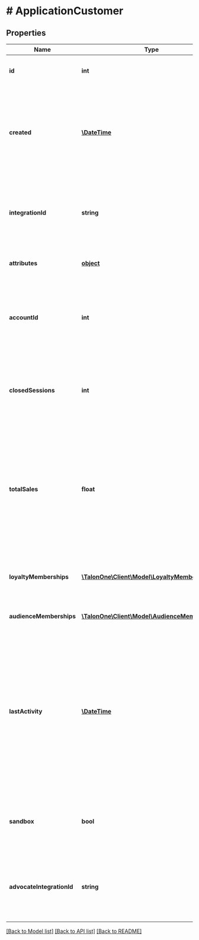 # # ApplicationCustomer

## Properties

Name | Type | Description | Notes
------------ | ------------- | ------------- | -------------
**id** | **int** | Internal ID of this entity. Internal ID of this entity. | 
**created** | [**\DateTime**](\DateTime.md) | The time this entity was created. The time this entity was created. The time this entity was created. The time this entity was created. | 
**integrationId** | **string** | The integration ID set by your integration layer. The integration ID set by your integration layer. | 
**attributes** | [**object**](.md) | Arbitrary properties associated with this item. | 
**accountId** | **int** | The ID of the Talon.One account that owns this profile. The ID of the Talon.One account that owns this profile. | 
**closedSessions** | **int** | The total amount of closed sessions by a customer. A closed session is a successful purchase. | 
**totalSales** | **float** | The total amount of money spent by the customer **before** discounts are applied.  The total sales amount excludes the following: - Cancelled or reopened sessions. - Returned items. | 
**loyaltyMemberships** | [**\TalonOne\Client\Model\LoyaltyMembership[]**](LoyaltyMembership.md) | **DEPRECATED** A list of loyalty programs joined by the customer. | [optional] 
**audienceMemberships** | [**\TalonOne\Client\Model\AudienceMembership[]**](AudienceMembership.md) | The audiences the customer belongs to. | [optional] 
**lastActivity** | [**\DateTime**](\DateTime.md) | Timestamp of the most recent event received from this customer. This field is updated on calls that trigger the Rule Engine and that are not [dry requests](https://docs.talon.one/docs/dev/integration-api/dry-requests/#overlay).  For example, [reserving a coupon](https://docs.talon.one/integration-api#operation/createCouponReservation) for a customer doesn&#39;t impact this field. | 
**sandbox** | **bool** | An indicator of whether the customer is part of a sandbox or live Application. See the [docs](https://docs.talon.one/docs/product/applications/overview#application-environments). | [optional] 
**advocateIntegrationId** | **string** | The Integration ID of the Customer Profile that referred this Customer in the Application. | [optional] 

[[Back to Model list]](../../README.md#documentation-for-models) [[Back to API list]](../../README.md#documentation-for-api-endpoints) [[Back to README]](../../README.md)


